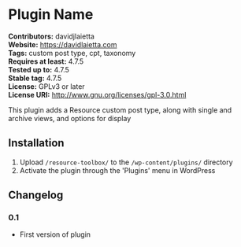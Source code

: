 # Plugin Name

__Contributors:__ davidjlaietta  
__Website:__ https://davidlaietta.com  
__Tags:__ custom post type, cpt, taxonomy  
__Requires at least:__ 4.7.5  
__Tested up to:__ 4.7.5  
__Stable tag:__ 4.7.5  
__License:__ GPLv3 or later  
__License URI:__ http://www.gnu.org/licenses/gpl-3.0.html


This plugin adds a Resource custom post type, along with single and archive views, and options for display 

## Installation

1. Upload `/resource-toolbox/` to the `/wp-content/plugins/` directory
2. Activate the plugin through the 'Plugins' menu in WordPress


## Changelog

### 0.1
* First version of plugin
